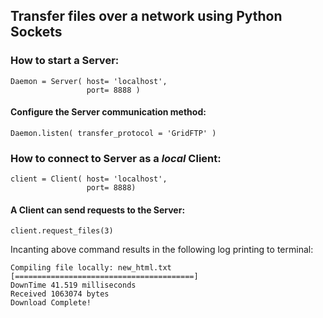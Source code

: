 ## Transfer files over a network using Python Sockets

### How to start a Server:
```
Daemon = Server( host= 'localhost',
                 port= 8888 )
```
#### Configure the Server communication method:
```
Daemon.listen( transfer_protocol = 'GridFTP' )
```

### How to connect to Server as a *local* Client:
```
client = Client( host= 'localhost', 
                 port= 8888)
```

#### A Client can send requests to the Server:
```
client.request_files(3)
```

Incanting above command results in the following log printing to terminal:
```
Compiling file locally: new_html.txt
[========================================]
DownTime 41.519 milliseconds
Received 1063074 bytes
Download Complete!
```














